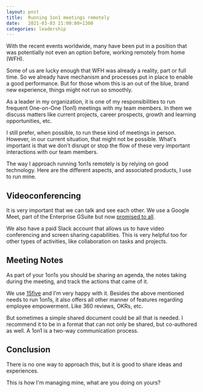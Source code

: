 ```yaml
---
layout: post
title:  Running 1on1 meetings remotely
date:   2021-03-03 21:00:00+1300
categories: leadership
---
```


With the recent events worldwide, many have been put in a position that was potentially not even an option before, working remotely from home (WFH).

Some of us are lucky enough that WFH was already a reality, part or full time. So we already have mechanism and processes put in place to enable a good performance. But for those whom this is an out of the blue, brand new experience, things might not run so smoothly.

As a leader in my organization, it is one of my responsibilities to run frequent One-on-One (1on1) meetings with my team members. In them we discuss matters like current projects, career prospects, growth and learning opportunities, etc.

I still prefer, when possible, to run these kind of meetings in person. However, in our current situation, that might not be possible. What's important is that we don't disrupt or stop the flow of these very important interactions with our team members.

The way I approach running 1on1s remotely is by relying on good technology. Here are the different aspects, and associated products, I use to run mine.

## Videoconferencing

It is very important that we can talk and see each other. We use a Google Meet, part of the Enterprise GSuite but now [promised to all](https://cloud.google.com/blog/products/g-suite/helping-businesses-and-schools-stay-connected-in-response-to-coronavirus).

We also have a paid Slack account that allows us to have video conferencing and screen sharing capabilities. This is very helpful too for other types of activities, like collaboration on tasks and projects.

## Meeting Notes

As part of your 1on1s you should be sharing an agenda, the notes taking during the meeting, and track the actions that came of it.

We use [15five](https://www.15five.com) and I'm very happy with it. Besides the above mentioned needs to run 1on1s, it also offers all other manner of features regarding employee empowerment. Like 360 reviews, OKRs, etc.

But sometimes a simple shared document could be all that is needed. I recommend it to be in a format that can not only be shared, but co-authored as well. A 1on1 is a two-way communication process.

## Conclusion

There is no one way to approach this, but it is good to share ideas and experiences.

This is how I'm managing mine, what are you doing on yours?
